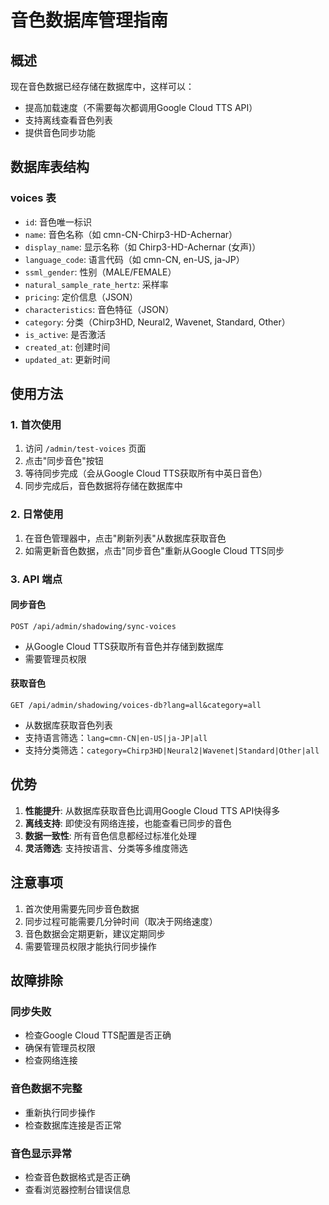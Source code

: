# 音色数据库管理指南

## 概述

现在音色数据已经存储在数据库中，这样可以：
- 提高加载速度（不需要每次都调用Google Cloud TTS API）
- 支持离线查看音色列表
- 提供音色同步功能

## 数据库表结构

### voices 表
- `id`: 音色唯一标识
- `name`: 音色名称（如 cmn-CN-Chirp3-HD-Achernar）
- `display_name`: 显示名称（如 Chirp3-HD-Achernar (女声)）
- `language_code`: 语言代码（如 cmn-CN, en-US, ja-JP）
- `ssml_gender`: 性别（MALE/FEMALE）
- `natural_sample_rate_hertz`: 采样率
- `pricing`: 定价信息（JSON）
- `characteristics`: 音色特征（JSON）
- `category`: 分类（Chirp3HD, Neural2, Wavenet, Standard, Other）
- `is_active`: 是否激活
- `created_at`: 创建时间
- `updated_at`: 更新时间

## 使用方法

### 1. 首次使用
1. 访问 `/admin/test-voices` 页面
2. 点击"同步音色"按钮
3. 等待同步完成（会从Google Cloud TTS获取所有中英日音色）
4. 同步完成后，音色数据将存储在数据库中

### 2. 日常使用
1. 在音色管理器中，点击"刷新列表"从数据库获取音色
2. 如需更新音色数据，点击"同步音色"重新从Google Cloud TTS同步

### 3. API 端点

#### 同步音色
```
POST /api/admin/shadowing/sync-voices
```
- 从Google Cloud TTS获取所有音色并存储到数据库
- 需要管理员权限

#### 获取音色
```
GET /api/admin/shadowing/voices-db?lang=all&category=all
```
- 从数据库获取音色列表
- 支持语言筛选：`lang=cmn-CN|en-US|ja-JP|all`
- 支持分类筛选：`category=Chirp3HD|Neural2|Wavenet|Standard|Other|all`

## 优势

1. **性能提升**: 从数据库获取音色比调用Google Cloud TTS API快得多
2. **离线支持**: 即使没有网络连接，也能查看已同步的音色
3. **数据一致性**: 所有音色信息都经过标准化处理
4. **灵活筛选**: 支持按语言、分类等多维度筛选

## 注意事项

1. 首次使用需要先同步音色数据
2. 同步过程可能需要几分钟时间（取决于网络速度）
3. 音色数据会定期更新，建议定期同步
4. 需要管理员权限才能执行同步操作

## 故障排除

### 同步失败
- 检查Google Cloud TTS配置是否正确
- 确保有管理员权限
- 检查网络连接

### 音色数据不完整
- 重新执行同步操作
- 检查数据库连接是否正常

### 音色显示异常
- 检查音色数据格式是否正确
- 查看浏览器控制台错误信息

